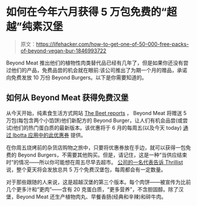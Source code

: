 # 如何在今年六月获得 5 万包免费的“超越”纯素汉堡

> 原文：<https://lifehacker.com/how-to-get-one-of-50-000-free-packs-of-beyond-vegan-bur-1846993722>

Beyond Meat 推出他们的植物性肉类替代品已经有几年了，但是如果你还没有尝过他们的产品，免费品尝的机会就在眼前:该公司推出了为期一个月的赠品，承诺向免费发放 10 万份 Beyond Burgers。以下是你需要知道的。



## 如何从 Beyond Meat 获得免费汉堡

从今天开始，纯素食生活方式网站 [The Beet reports](https://thebeet.com/beyond-meat-is-giving-away-100000-burgers-heres-how-to-get-yours/) ， Beyond Meat 将赠送 5 万包(每包含两个小馅饼)他们新配方的 Beyond Burger，让人们有机会品尝(或尝试)他们的热门蛋白质的最新版本。该优惠将于 6 月的每周五(以及今天 today) [通过 Ibotta 应用中的此优惠券](https://ibotta.com/rebates?q=BeyondMeatBurgerFAO21) 提供。

在你周五烧烤前的杂货店购物之旅中，只要将优惠券放在手边，就可以获得一包免费的 Beyond Burgers，不需要其他购买。但是，请记住，这是一种“当供应结束时”的情况——所以你可能想在周五尽早去超市。 [公司的一名代表告诉 Thrillist](https://www.thrillist.com/news/nation/beyond-burger-free-ibotta-2021) 说，整个夏天将会发放总共 5 万个免费汉堡包，每周都会有一定数量。

对于那些跟随的人来说，这是超越汉堡的第三个版本。每个肉饼——被宣传为比前几个更多汁和“更肉”——含有 20 克蛋白质，“更多营养”，不含胆固醇。除了汉堡，Beyond Meat 还生产植物肉丸、早餐香肠(经典和辛辣)和碎牛肉。